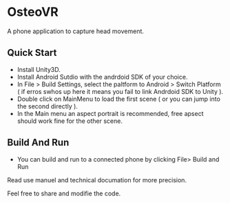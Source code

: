 # OsteoVR
A phone application to capture head movement.

## Quick Start

*  Install Unity3D.
*  Install Android Sutdio with the andrdoid SDK of your choice.
*  In File > Build Settings, select the paltform to Android > Switch Platform ( if erros swhos up here it means you fail to link Andrdoid SDK to Unity ).
*  Double click on MainMenu to load the first scene ( or you can jump into the second directly ).
*  In the Main menu an aspect portrait is recommended, free apsect should work fine for the other scene.

## Build And Run
*  You can build and run to a connected phone by clicking File> Build and Run 

Read use manuel and technical documation for more precision.

Feel free to share and modifie the code.
